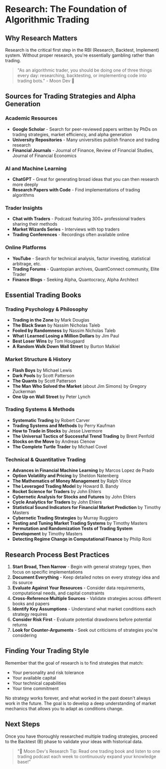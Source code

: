 # Research: The Foundation of Algorithmic Trading

## Why Research Matters

Research is the critical first step in the RBI (Research, Backtest, Implement) system. Without proper research, you're essentially gambling rather than trading.

> "As an algorithmic trader, you should be doing one of three things every day: researching, backtesting, or implementing code into trading bots." - Moon Dev 🌙

## Sources for Trading Strategies and Alpha Generation

### Academic Resources
- **Google Scholar** - Search for peer-reviewed papers written by PhDs on trading strategies, market efficiency, and alpha generation
- **University Repositories** - Many universities publish finance and trading research
- **Financial Journals** - Journal of Finance, Review of Financial Studies, Journal of Financial Economics

### AI and Machine Learning
- **ChatGPT** - Great for generating broad ideas that you can then research more deeply
- **Research Papers with Code** - Find implementations of trading algorithms

### Trader Insights
- **Chat with Traders** - Podcast featuring 300+ professional traders sharing their methods
- **Market Wizards Series** - Interviews with top traders
- **Trading Conferences** - Recordings often available online

### Online Platforms
- **YouTube** - Search for technical analysis, factor investing, statistical arbitrage, etc.
- **Trading Forums** - Quantopian archives, QuantConnect community, Elite Trader
- **Finance Blogs** - Seeking Alpha, Quantocracy, Alpha Architect

## Essential Trading Books

### Trading Psychology & Philosophy
- **Trading in the Zone** by Mark Douglas
- **The Black Swan** by Nassim Nicholas Taleb
- **Fooled by Randomness** by Nassim Nicholas Taleb
- **What I Learned Losing a Million Dollars** by Jim Paul
- **Best Loser Wins** by Tom Hougaard
- **A Random Walk Down Wall Street** by Burton Malkiel

### Market Structure & History
- **Flash Boys** by Michael Lewis
- **Dark Pools** by Scott Patterson
- **The Quants** by Scott Patterson
- **The Man Who Solved the Market** (about Jim Simons) by Gregory Zuckerman
- **One Up on Wall Street** by Peter Lynch

### Trading Systems & Methods
- **Systematic Trading** by Robert Carver
- **Trading Systems and Methods** by Perry Kaufman
- **How to Trade in Stocks** by Jesse Livermore
- **The Universal Tactics of Successful Trend Trading** by Brent Penfold
- **Stocks on the Move** by Andreas Clenow
- **The Complete Turtle Trader** by Michael Covel

### Technical & Quantitative Trading
- **Advances in Financial Machine Learning** by Marcos Lopez de Prado
- **Option Volatility and Pricing** by Sheldon Natenberg
- **The Mathematics of Money Management** by Ralph Vince
- **The Leveraged Trading Model** by Howard B. Bandy
- **Rocket Science for Traders** by John Ehlers
- **Cybernetic Analysis for Stocks and Futures** by John Ehlers
- **Cycle Analytics for Traders** by John Ehlers
- **Statistical Sound Indicators for Financial Market Prediction** by Timothy Masters
- **Cybernetic Trading Strategies** by Murray Ruggiero
- **Testing and Tuning Market Trading Systems** by Timothy Masters
- **Permutation and Randomization Tests of Trading System Development** by Timothy Masters
- **Detecting Regime Change in Computational Finance** by Philip Roni

## Research Process Best Practices

1. **Start Broad, Then Narrow** - Begin with general strategy types, then focus on specific implementations
2. **Document Everything** - Keep detailed notes on every strategy idea and its source
3. **Evaluate Against Your Resources** - Consider data requirements, computational needs, and capital constraints
4. **Cross-Reference Multiple Sources** - Validate strategies across different books and papers
5. **Identify Key Assumptions** - Understand what market conditions each strategy requires
6. **Consider Risk First** - Evaluate potential drawdowns before potential returns
7. **Look for Counter-Arguments** - Seek out criticisms of strategies you're considering

## Finding Your Trading Style

Remember that the goal of research is to find strategies that match:
- Your personality and risk tolerance
- Your available capital
- Your technical capabilities
- Your time commitment

No strategy works forever, and what worked in the past doesn't always work in the future. The goal is to develop a deep understanding of market mechanics that allows you to adapt as conditions change.

## Next Steps

Once you have thoroughly researched multiple trading strategies, proceed to the Backtest (B) phase to validate your ideas with historical data.

> "🚀 Moon Dev's Research Tip: Read one trading book and listen to one trading podcast each week to continuously expand your knowledge base!"
